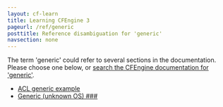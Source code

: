 ```yaml
---
layout: cf-learn
title: Learning CFEngine 3
pageurl: /ref/generic
posttitle: Reference disambiguation for 'generic'
navsection: none
---
```


The term 'generic' could refer to several sections in the documentation. Please choose one below, or
[search the CFEngine documentation for 'generic'](http://cfengine.com/docs/latest/search.html?q=generic).

- [ACL generic example](http://cfengine.com/docs/latest/examples-example-snippets-user-management-acl.html#acl-generic-example)
- [Generic (unknown OS) \#\#\#](http://cfengine.com/docs/latest/guide-writing-and-serving-policy-policy-framework.html#generic-unknown-os-###)
